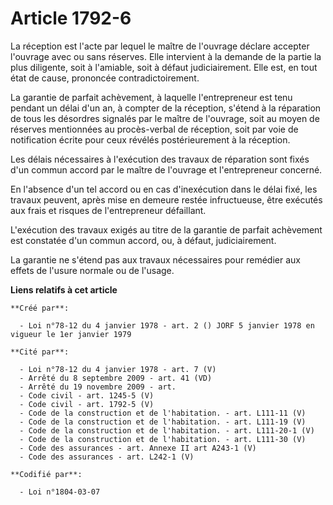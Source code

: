 # Article 1792-6

La réception est l'acte par lequel le maître de l'ouvrage déclare accepter l'ouvrage avec ou sans réserves. Elle intervient à
la demande de la partie la plus diligente, soit à l'amiable, soit à défaut judiciairement. Elle est, en tout état de cause,
prononcée contradictoirement.

La garantie de parfait achèvement, à laquelle l'entrepreneur est tenu pendant un délai d'un an, à compter de la réception,
s'étend à la réparation de tous les désordres signalés par le maître de l'ouvrage, soit au moyen de réserves mentionnées au
procès-verbal de réception, soit par voie de notification écrite pour ceux révélés postérieurement à la réception.

Les délais nécessaires à l'exécution des travaux de réparation sont fixés d'un commun accord par le maître de l'ouvrage et
l'entrepreneur concerné.

En l'absence d'un tel accord ou en cas d'inexécution dans le délai fixé, les travaux peuvent, après mise en demeure restée
infructueuse, être exécutés aux frais et risques de l'entrepreneur défaillant.

L'exécution des travaux exigés au titre de la garantie de parfait achèvement est constatée d'un commun accord, ou, à défaut,
judiciairement.

La garantie ne s'étend pas aux travaux nécessaires pour remédier aux effets de l'usure normale ou de l'usage.

**Liens relatifs à cet article**

	**Créé par**:

	  - Loi n°78-12 du 4 janvier 1978 - art. 2 () JORF 5 janvier 1978 en vigueur le 1er janvier 1979

	**Cité par**:

	  - Loi n°78-12 du 4 janvier 1978 - art. 7 (V)
	  - Arrêté du 8 septembre 2009 - art. 41 (VD)
	  - Arrêté du 19 novembre 2009 - art.
	  - Code civil - art. 1245-5 (V)
	  - Code civil - art. 1792-5 (V)
	  - Code de la construction et de l'habitation. - art. L111-11 (V)
	  - Code de la construction et de l'habitation. - art. L111-19 (V)
	  - Code de la construction et de l'habitation. - art. L111-20-1 (V)
	  - Code de la construction et de l'habitation. - art. L111-30 (V)
	  - Code des assurances - art. Annexe II art A243-1 (V)
	  - Code des assurances - art. L242-1 (V)

	**Codifié par**:

	  - Loi n°1804-03-07
